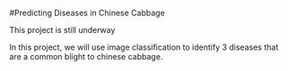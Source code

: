 #Predicting Diseases in Chinese Cabbage

This project is still underway

In this project, we will use image classification to identify 3 diseases that are a common blight to chinese cabbage.

